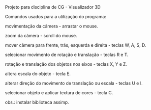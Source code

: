 Projeto para disciplina de CG - Visualizador 3D

Comandos usados para a utilização do programa:

movimentação da câmera - arrastar o mouse.

zoom da câmera - scroll do mouse. 

mover câmera para frente, trás, esquerda e direita - teclas W, A, S, D.

selecionar movimento de rotação e translação - teclas R e T.

rotação e translação dos objetos nos eixos - teclas X, Y e Z.

altera escala do objeto - tecla E.

alterar direção do movimento de translação ou escala - teclas U e I.

selecionar objeto e aplicar textura de cores - tecla C.


obs.: instalar biblioteca assimp.

